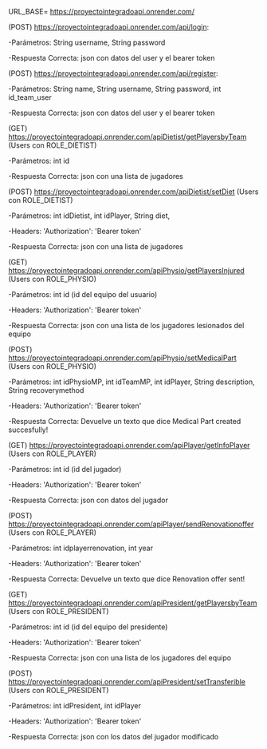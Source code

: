 URL_BASE= https://proyectointegradoapi.onrender.com/

(POST) https://proyectointegradoapi.onrender.com/api/login:

  -Parámetros: String username, String password
  
  -Respuesta Correcta: json con datos del user y el bearer token 

(POST) https://proyectointegradoapi.onrender.com/api/register:

  -Parámetros: String name, String username, String password, int id_team_user
  
  -Respuesta Correcta: json con datos del user y el bearer token 

(GET) https://proyectointegradoapi.onrender.com/apiDietist/getPlayersbyTeam (Users con ROLE_DIETIST) 

  -Parámetros: int id
  
  -Respuesta Correcta: json con una lista de jugadores 

(POST) https://proyectointegradoapi.onrender.com/apiDietist/setDiet (Users con ROLE_DIETIST) 

 -Parámetros: int idDietist, int idPlayer, String diet, 

 -Headers: 'Authorization': 'Bearer token'
  
 -Respuesta Correcta: json con una lista de jugadores 

 (GET) https://proyectointegradoapi.onrender.com/apiPhysio/getPlayersInjured (Users con ROLE_PHYSIO) 
 
 -Parámetros: int id (id del equipo del usuario) 
   
 -Headers: 'Authorization': 'Bearer token'
  
 -Respuesta Correcta: json con una lista de los jugadores lesionados del equipo


 (POST) https://proyectointegradoapi.onrender.com/apiPhysio/setMedicalPart (Users con ROLE_PHYSIO) 

 -Parámetros: int idPhysioMP, int idTeamMP, int idPlayer, String description, String recoverymethod
   
 -Headers: 'Authorization': 'Bearer token'
  
 -Respuesta Correcta: Devuelve un texto que dice Medical Part created succesfully!


(GET) https://proyectointegradoapi.onrender.com/apiPlayer/getInfoPlayer (Users con ROLE_PLAYER) 

 -Parámetros: int id (id del jugador) 
   
 -Headers: 'Authorization': 'Bearer token'
  
 -Respuesta Correcta: json con datos del jugador

 (POST) https://proyectointegradoapi.onrender.com/apiPlayer/sendRenovationoffer (Users con ROLE_PLAYER) 

 -Parámetros: int idplayerrenovation, int year
   
 -Headers: 'Authorization': 'Bearer token'
  
 -Respuesta Correcta: Devuelve un texto que dice Renovation offer sent!

 (GET) https://proyectointegradoapi.onrender.com/apiPresident/getPlayersbyTeam (Users con ROLE_PRESIDENT) 

 -Parámetros: int id (id del equipo del presidente) 
   
 -Headers: 'Authorization': 'Bearer token'
  
 -Respuesta Correcta: json con una lista de los jugadores del equipo

 (POST) https://proyectointegradoapi.onrender.com/apiPresident/setTransferible (Users con ROLE_PRESIDENT) 

 -Parámetros: int idPresident, int idPlayer
   
 -Headers: 'Authorization': 'Bearer token'
  
 -Respuesta Correcta: json con los datos del jugador modificado

